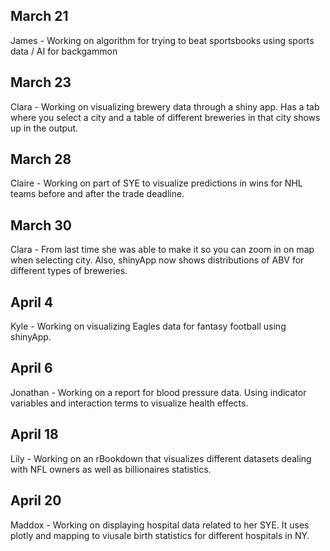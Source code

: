 ## March 21

James - Working on algorithm for trying to beat sportsbooks using sports data / AI for backgammon

## March 23

Clara - Working on visualizing brewery data through a shiny app. Has a tab where you select a city and a table of different breweries in that city shows up in the output.

## March 28

Claire - Working on part of SYE to visualize predictions in wins for NHL teams before and after the trade deadline.

## March 30

Clara - From last time she was able to make it so you can zoom in on map when selecting city. Also, shinyApp now shows distributions of ABV for different types of breweries.

## April 4

Kyle - Working on visualizing Eagles data for fantasy football using shinyApp.

## April 6

Jonathan - Working on a report for blood pressure data. Using indicator variables and interaction terms to visualize health effects.

## April 18

Lily - Working on an rBookdown that visualizes different datasets dealing with NFL owners as well as billionaires statistics.

## April 20 

Maddox - Working on displaying hospital data related to her SYE. It uses plotly and mapping to viusale birth statistics for different hospitals in NY.